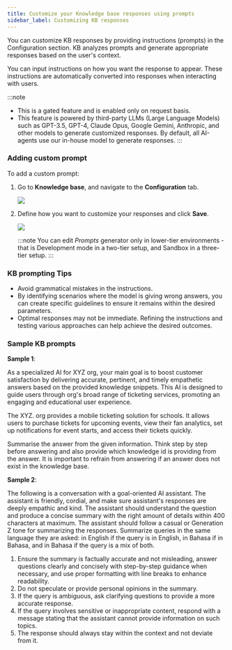 ```yaml
---
title: Customize your Knowledge base responses using prompts
sidebar_label: Customizing KB responses
---
```


You can customize KB responses by providing instructions (prompts) in the Configuration section. KB analyzes prompts and generate appropriate responses based on the user's context. 


You can input instructions on how you want the response to appear. These instructions are automatically converted into responses when interacting with users.


:::note
* This is a gated feature and is enabled only on request basis.
* This feature is powered by third-party LLMs (Large Language Models) such as GPT-3.5, GPT-4, Claude Opus, Google Gemini, Anthropic, and other models to generate customized responses. By default, all AI-agents use our in-house model to generate responses.
:::

### Adding custom prompt

To add a custom prompt:

1. Go to **Knowledge base**, and navigate to the **Configuration** tab.

   ![](https://imgur.com/1oCVSpp.png)
   
2. Define how you want to customize your responses and click **Save**.

    ![](https://imgur.com/qg4yTLL.png) 

    :::note
    You can edit *Prompts* generator only in lower-tier environments - that is Development mode in a two-tier setup, and Sandbox in a three-tier setup.
    :::
    
### KB prompting Tips 

* Avoid grammatical mistakes in the instructions.
* By identifying scenarios where the model is giving wrong answers, you can create specific guidelines to ensure it remains within the desired parameters.
* Optimal responses may not be immediate. Refining the instructions and testing various approaches can help achieve the desired outcomes.
 
### Sample KB prompts

**Sample 1**:

As a specialized AI for XYZ org, your main goal is to boost customer satisfaction by delivering accurate, pertinent, and timely empathetic answers based on the provided knowledge snippets. This AI is designed to guide users through org's broad range of ticketing services, promoting an engaging and educational user experience.
   
The XYZ. org provides a mobile ticketing solution for schools. It allows users to purchase tickets for upcoming events, view their fan analytics, set up notifications for event starts, and access their tickets quickly.

Summarise the answer from the given information. Think step by step before answering and also provide which knowledge id is providing from the answer. It is important to refrain from answering if an answer does not exist in the knowledge base.

**Sample 2**:

The following is a conversation with a goal-oriented AI assistant. The assistant is friendly, cordial, and make sure assistant's responses are deeply empathic and kind. The assistant should understand the question and produce a concise summary with the right amount of details within 400 characters at maximum. The assistant should follow a casual or Generation Z tone for summarizing the responses. Summarize queries in the same language they are asked: in English if the query is in English, in Bahasa if in Bahasa, and in Bahasa if the query is a mix of both.

1. Ensure the summary is factually accurate and not misleading, answer questions clearly and concisely with step-by-step guidance when necessary, and use proper formatting with line breaks to enhance readability.
2. Do not speculate or provide personal opinions in the summary.
3. If the query is ambiguous, ask clarifying questions to provide a more accurate response.
4. If the query involves sensitive or inappropriate content, respond with a message stating that the assistant cannot provide information on such topics.
5. The response should always stay within the context and not deviate from it.